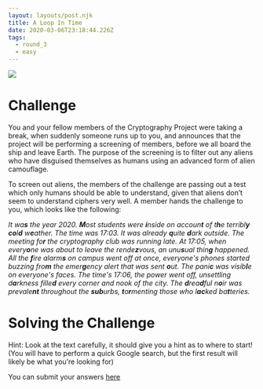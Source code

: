 ```yaml
---
layout: layouts/post.njk
title: A Loop In Time
date: 2020-03-06T23:18:44.226Z
tags:
  - round_3
  - easy
---
```

![](/images/round_3_easy.jpg)

# Challenge

You and your fellow members of the Cryptography Project were taking a break, when suddenly someone runs up to you, and announces that the project will be performing a screening of members, before we all board the ship and leave Earth. The purpose of the screening is to filter out any aliens who have disguised themselves as humans using an advanced form of alien camouflage.

To screen out aliens, the members of the challenge are passing out a test which only humans should be able to understand, given that aliens don’t seem to understand ciphers very well. A member hands the challenge to you, which looks like the following:

*It wa**s** the year 2020. **M**ost students were **i**nside on accoun**t** of t**h**e terribl**y** **co**l**d** w**e**ather.* 
*The time was 17:03. It was already **q**uite **d**ark outside. The meeting fo**r** the cryptography club was running late. At 17:05, when every**o**ne was about to leave the rende**z**vous, an unu**s**ual thin**g** happened. All the **f**ire alarm**s** on campus went off at once, everyone's phones started buzzing fro**m** the emer**g**ency alert that was sent **o**ut. The pani**c** was visib**l**e on everyone's faces.*
*The time's 17:06, the power went off, unsettling d**a**rkness fille**d** every corner and nook of the city. The **d**rea**d**ful n**o**ir was prevale**nt** throughout the **sub**urbs, **t**o**r**menting those who l**ac**ked ba**t**teries.*

# Solving the Challenge

Hint: Look at the text carefully, it should give you a hint as to where to start! (You will have to perform a quick Google search, but the first result will likely be what you’re looking for)

You can submit your answers [here](https://forms.gle/fLUu2dZ4JkQcpUfK8)
